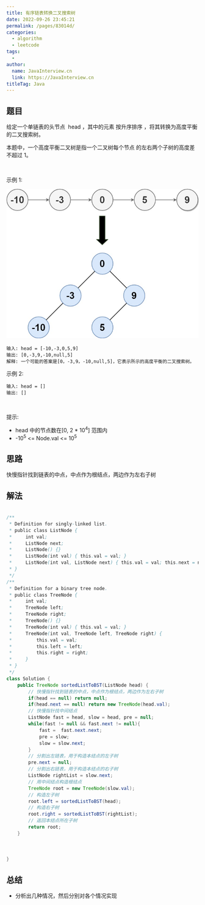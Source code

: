 ```yaml
---
title: 有序链表转换二叉搜索树
date: 2022-09-26 23:45:21
permalink: /pages/83014d/
categories:
  - algorithm
  - leetcode
tags:
  - 
author: 
  name: JavaInterview.cn
  link: https://JavaInterview.cn
titleTag: Java
---
```


## 题目

给定一个单链表的头节点  head ，其中的元素 按升序排序 ，将其转换为高度平衡的二叉搜索树。

本题中，一个高度平衡二叉树是指一个二叉树每个节点 的左右两个子树的高度差不超过 1。

 

示例 1:

![](../../../media/pictures/leetcode/linked.jpeg)

    输入: head = [-10,-3,0,5,9]
    输出: [0,-3,9,-10,null,5]
    解释: 一个可能的答案是[0，-3,9，-10,null,5]，它表示所示的高度平衡的二叉搜索树。
示例 2:

    输入: head = []
    输出: []
 

提示:

- head 中的节点数在[0, 2 * 10<sup>4</sup>] 范围内
- -10<sup>5</sup> <= Node.val <= 10<sup>5</sup>



## 思路

快慢指针找到链表的中点，中点作为根结点，两边作为左右子树

## 解法
```java

/**
 * Definition for singly-linked list.
 * public class ListNode {
 *     int val;
 *     ListNode next;
 *     ListNode() {}
 *     ListNode(int val) { this.val = val; }
 *     ListNode(int val, ListNode next) { this.val = val; this.next = next; }
 * }
 */
/**
 * Definition for a binary tree node.
 * public class TreeNode {
 *     int val;
 *     TreeNode left;
 *     TreeNode right;
 *     TreeNode() {}
 *     TreeNode(int val) { this.val = val; }
 *     TreeNode(int val, TreeNode left, TreeNode right) {
 *         this.val = val;
 *         this.left = left;
 *         this.right = right;
 *     }
 * }
 */
class Solution {
    public TreeNode sortedListToBST(ListNode head) {
        // 快慢指针找到链表的中点，中点作为根结点，两边作为左右子树
        if(head == null) return null;
        if(head.next == null) return new TreeNode(head.val);
        // 快慢指针找中间结点
        ListNode fast = head, slow = head, pre = null;
        while(fast != null && fast.next != null){
            fast =  fast.next.next;
            pre = slow;
            slow = slow.next;
        }
        // 分割出左链表，用于构造本结点的左子树
        pre.next = null;
        // 分割出右链表，用于构造本结点的右子树
        ListNode rightList = slow.next;
        // 用中间结点构造根结点
        TreeNode root = new TreeNode(slow.val);
        // 构造左子树
        root.left = sortedListToBST(head);
        // 构造右子树
        root.right = sortedListToBST(rightList);
        // 返回本结点所在子树
        return root;
    }



}
```

## 总结

- 分析出几种情况，然后分别对各个情况实现 
